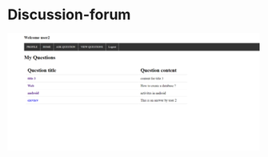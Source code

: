 # Discussion-forum

![Homepage](https://github.com/git-aditya-star/Discussion-forum/blob/main/images/Screenshot%20(112).png)
